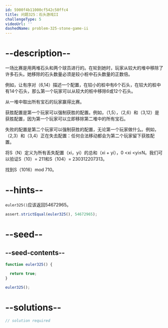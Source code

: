 ```yaml
---
id: 5900f4b11000cf542c50ffc4
title: 问题325：石头游戏II
challengeType: 5
videoUrl: ''
dashedName: problem-325-stone-game-ii
---
```


# --description--

一场比赛是用两堆石头和两个球员进行的。在轮到她时，玩家从较大的堆中移除了许多石头。她移除的石头数量必须是较小桩中石头数量的正数倍。

例如，让有序对（6,14）描述一个配置，在较小的桩中有6个石头，在较大的桩中有14个石头，那么第一个玩家可以从较大的桩中移除6或12个石头。

从一堆中取出所有宝石的玩家赢得比赛。

获胜配置是第一个玩家可以强制获胜的配置。例如，（1,5），（2,6）和（3,12）是获胜配置，因为第一个玩家可以立即移除第二堆中的所有宝石。

失败的配置是第二个玩家可以强制获胜的配置，无论第一个玩家做什么。例如，（2,3）和（3,4）正在失去配置：任何合法移动都会为第二个玩家留下获胜配置。

将S（N）定义为所有丢失配置（xi，yi）的总和（xi + yi），0 &lt;xi &lt;yi≤N。我们可以验证S（10）= 211和S（104）= 230312207313。

找到S（1016）mod 710。

# --hints--

`euler325()`应该返回54672965。

```js
assert.strictEqual(euler325(), 54672965);
```

# --seed--

## --seed-contents--

```js
function euler325() {

  return true;
}

euler325();
```

# --solutions--

```js
// solution required
```
